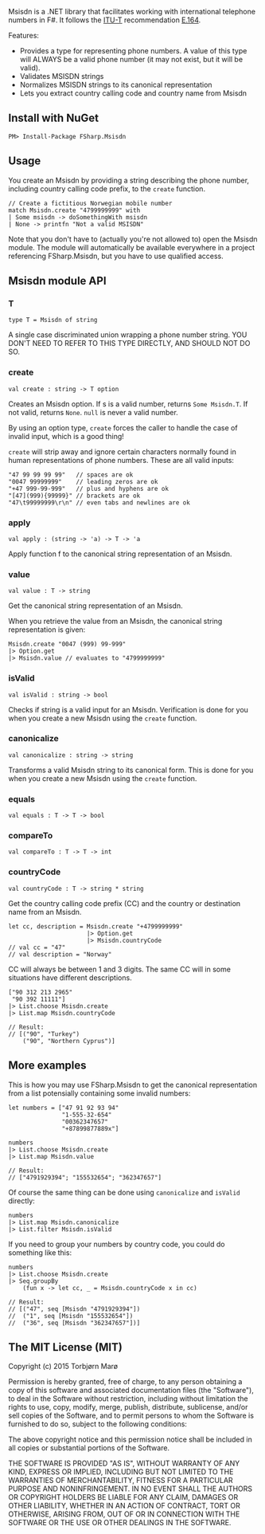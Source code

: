 Msisdn is a .NET library that facilitates working with international telephone numbers in F#. It follows the [ITU-T](http://en.wikipedia.org/wiki/ITU-T) recommendation [E.164](http://en.wikipedia.org/wiki/E.164).

Features:

* Provides a type for representing phone numbers. A value of this type will ALWAYS be a valid phone number (it may not exist, but it will be valid).
* Validates MSISDN strings
* Normalizes MSISDN strings to its canonical representation
* Lets you extract country calling code and country name from Msisdn

## Install with NuGet

    PM> Install-Package FSharp.Msisdn

## Usage

You create an Msisdn by providing a string describing the phone number, including country calling code prefix, to the `create` function.

	// Create a fictitious Norwegian mobile number
    match Msisdn.create "4799999999" with
    | Some msisdn -> doSomethingWith msisdn
    | None -> printfn "Not a valid MSISDN"

Note that you don't have to (actually you're not allowed to) open the Msisdn module. The module will automatically be available everywhere in a project referencing FSharp.Msisdn, but you have to use qualified access.

## Msisdn module API

### T

	type T = Msisdn of string

A single case discriminated union wrapping a phone number string. YOU DON'T NEED TO REFER TO THIS TYPE DIRECTLY, AND SHOULD NOT DO SO.

### create

    val create : string -> T option

Creates an Msisdn option. If s is a valid number, returns `Some Msisdn.T`. If not valid, returns `None`. `null` is never a valid number.

By using an option type, `create` forces the caller to handle the case of invalid input, which is a good thing!

`create` will strip away and ignore certain characters normally found in human representations of phone numbers. These are all valid inputs:

    "47 99 99 99 99"   // spaces are ok
    "0047 99999999"    // leading zeros are ok
    "+47 999-99-999"   // plus and hyphens are ok
    "[47](999){99999}" // brackets are ok
    "47\t99999999\r\n" // even tabs and newlines are ok

### apply

    val apply : (string -> 'a) -> T -> 'a

Apply function f to the canonical string representation of an Msisdn.

### value

    val value : T -> string

Get the canonical string representation of an Msisdn.

When you retrieve the value from an Msisdn, the canonical string representation is given:

    Msisdn.create "0047 (999) 99-999"
    |> Option.get
    |> Msisdn.value // evaluates to "4799999999"

### isValid

    val isValid : string -> bool

Checks if string is a valid input for an Msisdn.
Verification is done for you when you create
a new Msisdn using the `create` function.

### canonicalize

    val canonicalize : string -> string

Transforms a valid Msisdn string to its canonical form.
This is done for you when you create a new Msisdn using
the `create` function.

### equals

    val equals : T -> T -> bool

### compareTo

    val compareTo : T -> T -> int

### countryCode

    val countryCode : T -> string * string

Get the country calling code prefix (CC) and the country or destination name
from an Msisdn.

    let cc, description = Msisdn.create "+4799999999"
                          |> Option.get
                          |> Msisdn.countryCode
    // val cc = "47"
    // val description = "Norway"

CC will always be between 1 and 3 digits. The same CC will in some situations have different descriptions.

    ["90 312 213 2965"
     "90 392 11111"]
    |> List.choose Msisdn.create
    |> List.map Msisdn.countryCode

    // Result:
    // [("90", "Turkey")
        ("90", "Northern Cyprus")]

## More examples

This is how you may use FSharp.Msisdn to get the canonical representation from a list potensially containing some invalid numbers:

    let numbers = ["47 91 92 93 94"
                   "1-555-32-654"
                   "00362347657"
                   "+87899877889x"]
    
    numbers
    |> List.choose Msisdn.create
    |> List.map Msisdn.value

    // Result:
    // ["4791929394"; "155532654"; "362347657"]

Of course the same thing can be done using `canonicalize` and `isValid` directly:

    numbers
    |> List.map Msisdn.canonicalize
    |> List.filter Msisdn.isValid

If you need to group your numbers by country code, you could do something like this:

    numbers
    |> List.choose Msisdn.create
    |> Seq.groupBy 
        (fun x -> let cc, _ = Msisdn.countryCode x in cc)
    
    // Result:
    // [("47", seq [Msisdn "4791929394"])
    //  ("1", seq [Msisdn "155532654"])
    //  ("36", seq [Msisdn "362347657"])]


## The MIT License (MIT)

Copyright (c) 2015 Torbjørn Marø

Permission is hereby granted, free of charge, to any person obtaining a copy
of this software and associated documentation files (the "Software"), to deal
in the Software without restriction, including without limitation the rights
to use, copy, modify, merge, publish, distribute, sublicense, and/or sell
copies of the Software, and to permit persons to whom the Software is
furnished to do so, subject to the following conditions:

The above copyright notice and this permission notice shall be included in
all copies or substantial portions of the Software.

THE SOFTWARE IS PROVIDED "AS IS", WITHOUT WARRANTY OF ANY KIND, EXPRESS OR
IMPLIED, INCLUDING BUT NOT LIMITED TO THE WARRANTIES OF MERCHANTABILITY,
FITNESS FOR A PARTICULAR PURPOSE AND NONINFRINGEMENT. IN NO EVENT SHALL THE
AUTHORS OR COPYRIGHT HOLDERS BE LIABLE FOR ANY CLAIM, DAMAGES OR OTHER
LIABILITY, WHETHER IN AN ACTION OF CONTRACT, TORT OR OTHERWISE, ARISING FROM,
OUT OF OR IN CONNECTION WITH THE SOFTWARE OR THE USE OR OTHER DEALINGS IN
THE SOFTWARE.